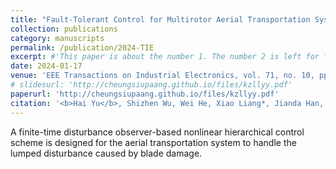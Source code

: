 ```yaml
---
title: "Fault-Tolerant Control for Multirotor Aerial Transportation Systems With Blade Damage"
collection: publications
category: manuscripts
permalink: /publication/2024-TIE
excerpt: #'This paper is about the number 1. The number 2 is left for future work.'
date: 2024-01-17
venue: 'EEE Transactions on Industrial Electronics, vol. 71, no. 10, pp. 12718-12731'
# slidesurl: 'http://cheungsiupaang.github.io/files/kzllyy.pdf'
paperurl: 'http://cheungsiupaang.github.io/files/kzllyy.pdf'
citation: '<b>Hai Yu</b>, Shizhen Wu, Wei He, Xiao Liang*, Jianda Han, Yongchun Fang'
---
```

A finite-time disturbance observer-based nonlinear hierarchical control scheme is designed for the aerial transportation system to handle the lumped disturbance caused by blade damage.
